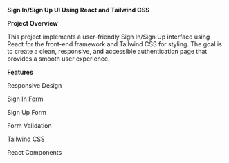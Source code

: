 **Sign In/Sign Up UI Using React and Tailwind CSS**


**Project Overview**

This project implements a user-friendly Sign In/Sign Up interface using React for the front-end framework and Tailwind CSS for styling. The goal is to create a clean, responsive, and accessible authentication page that provides a smooth user experience.


**Features**

Responsive Design

Sign In Form

Sign Up Form

Form Validation

Tailwind CSS

React Components
